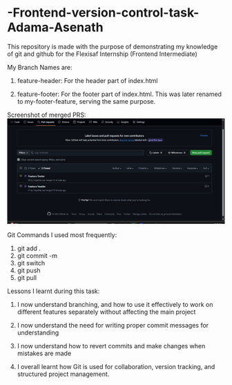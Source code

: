 # -Frontend-version-control-task-Adama-Asenath

This repository is made with the purpose of demonstrating my knowledge of git and github for the Flexisaf Internship (Frontend Intermediate)



My Branch Names are:
1. feature-header: For the header part of index.html

2. feature-footer: For the footer part of index.html. This was later renamed to my-footer-feature, serving the same purpose.


Screenshot of merged PRS:
![alt text](image.png)


Git Commands I used most frequently:

1. git add .
2.  git commit -m
3. git switch
4. git push
5. git pull


Lessons I learnt during this task:
1. I now understand branching, and how to use it effectively to work on different features separately without affecting the main project

2. I now understand the need for writing proper commit messages for understanding

3. I now understand how to revert commits and make changes when mistakes are made

4. I overall learnt how Git is used for collaboration, version tracking, and structured project management.
